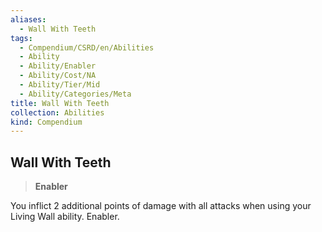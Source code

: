 ```yaml
---
aliases:
  - Wall With Teeth
tags:
  - Compendium/CSRD/en/Abilities
  - Ability
  - Ability/Enabler
  - Ability/Cost/NA
  - Ability/Tier/Mid
  - Ability/Categories/Meta
title: Wall With Teeth
collection: Abilities
kind: Compendium
---
```

## Wall With Teeth  
>**Enabler**
  
You inflict 2 additional points of damage with all attacks when using your Living Wall ability. Enabler.